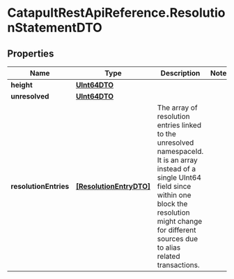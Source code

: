 # CatapultRestApiReference.ResolutionStatementDTO

## Properties
Name | Type | Description | Notes
------------ | ------------- | ------------- | -------------
**height** | [**UInt64DTO**](UInt64DTO.md) |  | 
**unresolved** | [**UInt64DTO**](UInt64DTO.md) |  | 
**resolutionEntries** | [**[ResolutionEntryDTO]**](ResolutionEntryDTO.md) | The array of resolution entries linked to the unresolved namespaceId. It is an array instead of a single UInt64 field since within one block the resolution might change for different sources due to alias related transactions. | 


